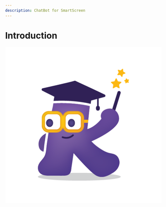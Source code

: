 ```yaml
---
description: ChatBot for SmartScreen
---
```


# Introduction

![](.gitbook/assets/ppt_logo_-01.png)

